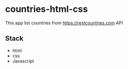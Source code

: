 # countries-html-css

This app list countries from https://restcountries.com API

## Stack

- html
- css
- Javascript
